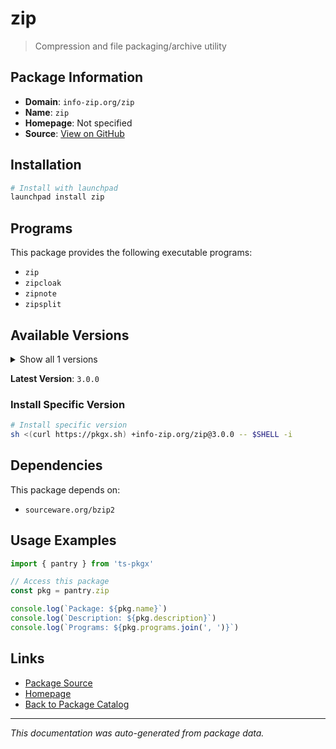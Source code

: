 # zip

> Compression and file packaging/archive utility

## Package Information

- **Domain**: `info-zip.org/zip`
- **Name**: `zip`
- **Homepage**: Not specified
- **Source**: [View on GitHub](https://github.com/pkgxdev/pantry/tree/main/projects/info-zip.org/zip/package.yml)

## Installation

```bash
# Install with launchpad
launchpad install zip
```

## Programs

This package provides the following executable programs:

- `zip`
- `zipcloak`
- `zipnote`
- `zipsplit`

## Available Versions

<details>
<summary>Show all 1 versions</summary>

- `3.0.0`

</details>

**Latest Version**: `3.0.0`

### Install Specific Version

```bash
# Install specific version
sh <(curl https://pkgx.sh) +info-zip.org/zip@3.0.0 -- $SHELL -i
```

## Dependencies

This package depends on:

- `sourceware.org/bzip2`

## Usage Examples

```typescript
import { pantry } from 'ts-pkgx'

// Access this package
const pkg = pantry.zip

console.log(`Package: ${pkg.name}`)
console.log(`Description: ${pkg.description}`)
console.log(`Programs: ${pkg.programs.join(', ')}`)
```

## Links

- [Package Source](https://github.com/pkgxdev/pantry/tree/main/projects/info-zip.org/zip/package.yml)
- [Homepage](#)
- [Back to Package Catalog](../../../package-catalog.md)

---

*This documentation was auto-generated from package data.*
